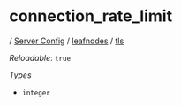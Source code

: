 # connection_rate_limit

/ [Server Config](/ref/config/index.md) / [leafnodes](/ref/config/leafnodes/index.md) / [tls](/ref/config/leafnodes/tls/index.md) 

*Reloadable*: `true`

*Types*

- `integer`


